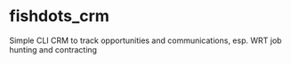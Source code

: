 # fishdots_crm
Simple CLI CRM to track opportunities and communications, esp. WRT job hunting and contracting
